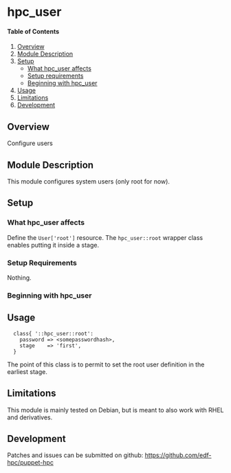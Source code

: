 # hpc_user

#### Table of Contents

1. [Overview](#overview)
2. [Module Description](#module-description)
3. [Setup](#setup)
    * [What hpc_user affects](#what-hpc_user-affects)
    * [Setup requirements](#setup-requirements)
    * [Beginning with hpc_user](#beginning-with-hpc_user)
4. [Usage](#usage)
5. [Limitations](#limitations)
6. [Development](#development)

## Overview

Configure users

## Module Description

This module configures system users (only root for now).

## Setup

### What hpc_user affects

Define the `User['root']` resource. The `hpc_user::root` wrapper class enables
putting it inside a stage.

### Setup Requirements

Nothing.

### Beginning with hpc_user

## Usage

```
  class{ '::hpc_user::root':
    password => <somepasswordhash>,
    stage    => 'first',
  }
```

The point of this class is to permit to set the root user definition in the
earliest stage.

## Limitations

This module is mainly tested on Debian, but is meant to also work with RHEL and
derivatives.

## Development

Patches and issues can be submitted on github:
https://github.com/edf-hpc/puppet-hpc
